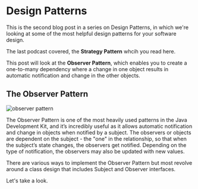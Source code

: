 # Design Patterns

This is the second blog post in a series on Design Patterns, in which we're looking at some of the most helpful design patterns for your software design.

The last podcast covered, the **Strategy Pattern** whcih you read here. 

This post will look at the **Observer Pattern**, which enables you to create a one-to-many dependency where a change in one object results in automatic notification and change in the other objects.

## The Observer Pattern

![observer pattern](https://user-images.githubusercontent.com/63193195/80313609-d0e1b400-87e3-11ea-90f9-14184f7f7042.jpg)

The Observer Pattern is one of the most heavily used patterns in the Java Development Kit, and it’s incredibly useful as it allows automatic notification and change in objects when notified by a subject. The observers or objects are dependent on the subject - the "one" in the relationship, so that when the subject’s state changes, the observers get notified. Depending on the type of notification, the observers may also be updated with new values.

There are various ways to implement the Observer Pattern but most revolve around a class design that includes Subject and Observer interfaces.

Let's take a look. 

